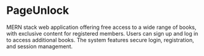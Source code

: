 # PageUnlock
MERN stack web application offering free access to a wide range of books, with exclusive content for registered members. Users can sign up and log in to access additional books.  The system features secure login, registration, and session management.
